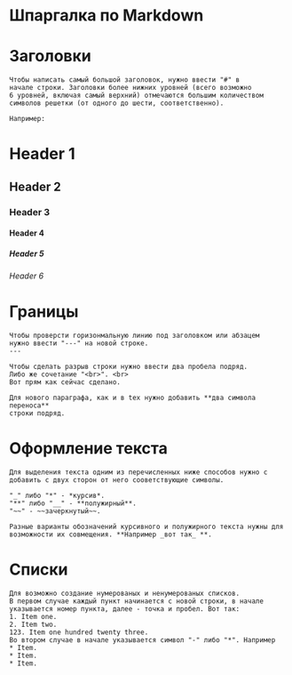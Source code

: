 # Шпаргалка по Markdown

# Заголовки
    Чтобы написать самый большой заголовок, нужно ввести "#" в
    начале строки. Заголовки более нижних уровней (всего возможно
    6 уровней, включая самый верхний) отмечаются большим количеством 
    символов решетки (от одного до шести, соответственно). 

    Например:

# Header 1 
## Header 2
### Header 3
#### Header 4
##### Header 5
###### Header 6

# Границы
    Чтобы проверсти горизонмальную линию под заголовком или абзацем 
    нужно ввести "---" на новой строке.
    ---

    Чтобы сделать разрыв строки нужно ввести два пробела подряд.  
    Либо же сочетание "<br>". <br>
    Вот прям как сейчас сделано.

    Для нового параграфа, как и в tex нужно добавить **два символа переноса** 
    строки подряд.

# Оформление текста
    Для выделения текста одним из перечисленных ниже способов нужно с 
    добавить с двух сторон от него сооветствующие символы.

    "_" либо "*" - *курсив*.
    "**" либо "__" - **полужирный**.
    "~~" - ~~зачеркнутый~~.

    Разные варианты обозначений курсивного и полужирного текста нужны для
    возможности их совмещения. **Например _вот так_ **.

# Списки
    Для возможно создание нумерованых и ненумерованых списков.
    В первом случае каждый пункт начинается с новой строки, в начале
    указывается номер пункта, далее - точка и пробел. Вот так:
    1. Item one.
    2. Item two.    
    123. Item one hundred twenty three.
    Во втором случае в начале указывается символ "-" либо "*". Например
    * Item.
    * Item.
    * Item.



